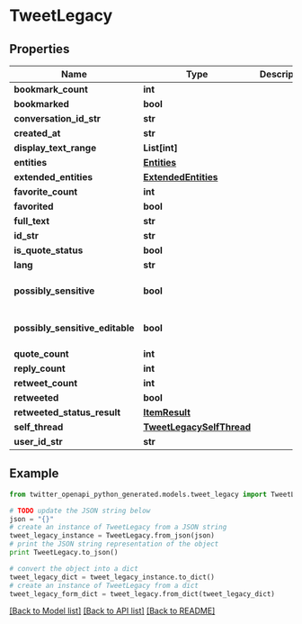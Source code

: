 # TweetLegacy


## Properties
Name | Type | Description | Notes
------------ | ------------- | ------------- | -------------
**bookmark_count** | **int** |  | 
**bookmarked** | **bool** |  | 
**conversation_id_str** | **str** |  | 
**created_at** | **str** |  | 
**display_text_range** | **List[int]** |  | 
**entities** | [**Entities**](Entities.md) |  | 
**extended_entities** | [**ExtendedEntities**](ExtendedEntities.md) |  | [optional] 
**favorite_count** | **int** |  | 
**favorited** | **bool** |  | 
**full_text** | **str** |  | 
**id_str** | **str** |  | 
**is_quote_status** | **bool** |  | 
**lang** | **str** |  | 
**possibly_sensitive** | **bool** |  | [optional] [default to False]
**possibly_sensitive_editable** | **bool** |  | [optional] [default to False]
**quote_count** | **int** |  | 
**reply_count** | **int** |  | 
**retweet_count** | **int** |  | 
**retweeted** | **bool** |  | 
**retweeted_status_result** | [**ItemResult**](ItemResult.md) |  | [optional] 
**self_thread** | [**TweetLegacySelfThread**](TweetLegacySelfThread.md) |  | [optional] 
**user_id_str** | **str** |  | 

## Example

```python
from twitter_openapi_python_generated.models.tweet_legacy import TweetLegacy

# TODO update the JSON string below
json = "{}"
# create an instance of TweetLegacy from a JSON string
tweet_legacy_instance = TweetLegacy.from_json(json)
# print the JSON string representation of the object
print TweetLegacy.to_json()

# convert the object into a dict
tweet_legacy_dict = tweet_legacy_instance.to_dict()
# create an instance of TweetLegacy from a dict
tweet_legacy_form_dict = tweet_legacy.from_dict(tweet_legacy_dict)
```
[[Back to Model list]](../README.md#documentation-for-models) [[Back to API list]](../README.md#documentation-for-api-endpoints) [[Back to README]](../README.md)


